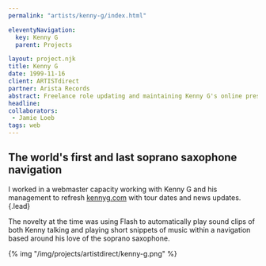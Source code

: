 ```yaml
---
permalink: "artists/kenny-g/index.html"

eleventyNavigation:
  key: Kenny G
  parent: Projects

layout: project.njk
title: Kenny G
date: 1999-11-16
client: ARTISTdirect
partner: Arista Records
abstract: Freelance role updating and maintaining Kenny G's online presence. (I only wish I were making this up.)
headline: 
collaborators: 
 - Jamie Loeb
tags: web
---
```


## The world's first and last soprano saxophone navigation

I worked in a webmaster capacity working with Kenny G and his management to
refresh [kennyg.com](https://www.kennyg.com) with tour dates and news updates.
{.lead}

The novelty at the time was using Flash to automatically play sound clips of
both Kenny talking and playing short snippets of music within a navigation based
around his love of the soprano saxophone.

{% img "/img/projects/artistdirect/kenny-g.png" %}